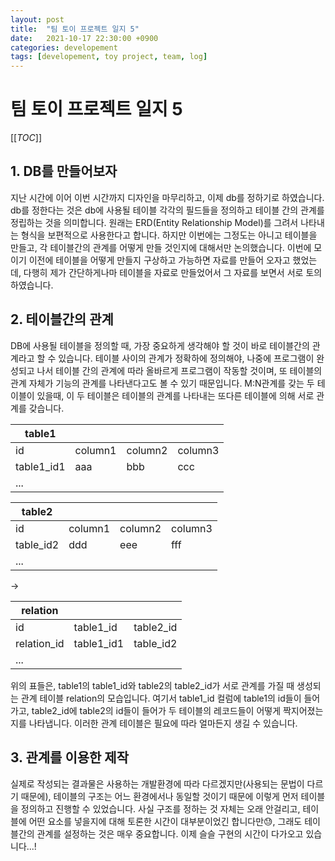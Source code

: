 ```yaml
---
layout: post
title:  "팀 토이 프로젝트 일지 5"
date:   2021-10-17 22:30:00 +0900
categories: developement
tags: [developement, toy project, team, log]
---
```

# 팀 토이 프로젝트 일지 5

[[_TOC_]]

## 1. DB를 만들어보자

 지난 시간에 이어 이번 시간까지 디자인을 마무리하고, 이제 db를 정하기로 하였습니다. db를 정한다는 것은 db에 사용될 테이블 각각의 필드들을 정의하고 테이블 간의 관계를 정립하는 것을 의미합니다. 원래는 ERD(Entity Relationship Model)를 그려서 나타내는 형식을 보편적으로 사용한다고 합니다. 하지만 이번에는 그정도는 아니고 테이블을 만들고, 각 테이블간의 관계를 어떻게 만들 것인지에 대해서만 논의했습니다. 이번에 모이기 이전에 테이블을 어떻게 만들지 구상하고 가능하면 자료를 만들어 오자고 했었는데, 다행히 제가 간단하게나마 테이블을 자료로 만들었어서 그 자료를 보면서 서로 토의하였습니다. 

## 2. 테이블간의 관계

DB에 사용될 테이블을 정의할 때, 가장 중요하게 생각해야 할 것이 바로 테이블간의 관계라고 할 수 있습니다. 테이블 사이의 관계가 정확하에 정의해야, 나중에 프로그램이 완성되고 나서 테이블 간의 관계에 따라 올바르게 프로그램이 작동할 것이며, 또 테이블의 관계 자체가 기능의 관계를 나타낸다고도 볼 수 있기 때문입니다. M:N관계를 갖는 두 테이블이 있을때, 이 두 테이블은 테이블의 관계를 나타내는 또다른 테이블에 의해 서로 관계를 갖습니다.

| table1     |         |         |         |
| ---------- | ------- | ------- | ------- |
| id         | column1 | column2 | column3 |
| table1_id1 | aaa     | bbb     | ccc     |
| ...        |         |         |         |

| table2    |         |         |         |
| --------- | ------- | ------- | ------- |
| id        | column1 | column2 | column3 |
| table_id2 | ddd     | eee     | fff     |
| ...       |         |         |         |

->

| relation    |            |           |
| ----------- | ---------- | --------- |
| id          | table1_id  | table2_id |
| relation_id | table1_id1 | table_id2 |
| ...         |            |           |

위의 표들은, table1의 table1_id와 table2의 table2_id가 서로 관계를 가질 때 생성되는 관계 테이블 relation의 모습입니다. 여기서 table1_id 컬럼에 table1의 id들이 들어가고, table2_id에 table2의 id들이 들어가 두 테이블의 레코드들이 어떻게 짝지어졌는지를 나타냅니다. 이러한 관계 테이블은 필요에 따라 얼마든지 생길 수 있습니다.

## 3. 관계를 이용한 제작

실제로 작성되는 결과물은 사용하는 개발환경에 따라 다르겠지만(사용되는 문법이 다르기 때문에), 테이블의 구조는 어느 환경에서나 동일할 것이기 때문에 이렇게 먼저 테이블을 정의하고 진행할 수 있었습니다. 사실 구조를 정하는 것 자체는 오래 안걸리고, 테이블에 어떤 요소를 넣을지에 대해 토론한 시간이 대부분이었긴 합니다만😓, 그래도 테이블간의 관계를 설정하는 것은 매우 중요합니다. 이제 슬슬 구현의 시간이 다가오고 있습니다...!
